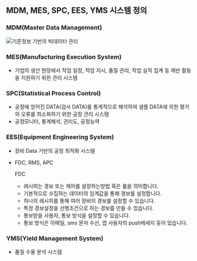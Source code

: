## MDM, MES, SPC, EES, YMS 시스템 정의

### MDM(Master Data Management)
![기준정보 기반의 빅데이터 관리](https://image.samsungsds.com/global/ko/support/insights/mdm_img02.jpg?queryString=20200103093439)

### MES(Manufacturing Execution System)
- 기업의 생산 현장에서 작업 일정, 작업 지시, 품질 관리, 작업 실적 집계 등 제반 활동을 지원하기 위한 관리 시스템

### SPC(Statistical Process Control)
- 공정에 얻어진 DATA(검사 DATA)를 통계적으로 해석하여 샘플 DATA에 의한 평가의 오류를 최소화하기 위한 공정 관리 시스템
- 공정모니터, 통계해석, 관리도, 공정능력

### EES(Equipment Engineering System)
- 장비 Data 기반의 공정 최적화 시스템
- FDC, RMS, APC 
  
  FDC 
  - 레시피는 경보 또는 제어를 설정하는방법 혹은 룰을 의미합니다.
  - 기본적으로 수집하는 데이터의 임계값을 통해 경보를 설정합니다.
  - 하나의 레시피를 통해 여러 장비의 경보를 설정할 수 있습니다.
  - 특정 경보설정을 선행조건으로 하는 경보를 만들 수 있습니다.
  - 통보받을 사용자, 통보 방식을 설정할 수 있습니다.
  - 통보 방식은 이메일, sms 문자 수신, 앱 사용자의 push메세지 등이 있습니다.

### YMS(Yield Management System)
- 품질 수율 분석 시스템


